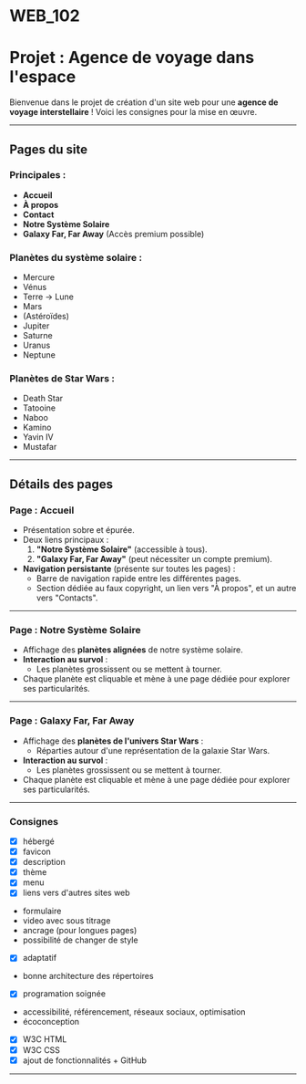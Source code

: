 # WEB_102

# **Projet : Agence de voyage dans l'espace**

Bienvenue dans le projet de création d'un site web pour une **agence de voyage interstellaire** ! Voici les consignes pour la mise en œuvre.

---

## **Pages du site**

### **Principales :**
- **Accueil**
- **À propos**
- **Contact**
- **Notre Système Solaire**
- **Galaxy Far, Far Away** (Accès premium possible)

### **Planètes du système solaire :**
- Mercure
- Vénus
- Terre → Lune
- Mars
- (Astéroïdes)
- Jupiter
- Saturne
- Uranus
- Neptune

### **Planètes de Star Wars :**
- Death Star
- Tatooine
- Naboo
- Kamino
- Yavin IV
- Mustafar

---

## **Détails des pages**

### **Page : Accueil**
- Présentation sobre et épurée.
- Deux liens principaux :
  1. **"Notre Système Solaire"** (accessible à tous).
  2. **"Galaxy Far, Far Away"** (peut nécessiter un compte premium).
- **Navigation persistante** (présente sur toutes les pages) :
  - Barre de navigation rapide entre les différentes pages.
  - Section dédiée au faux copyright, un lien vers "À propos", et un autre vers "Contacts".

---

### **Page : Notre Système Solaire**
- Affichage des **planètes alignées** de notre système solaire.
- **Interaction au survol** :
  - Les planètes grossissent ou se mettent à tourner.
- Chaque planète est cliquable et mène à une page dédiée pour explorer ses particularités.

---

### **Page : Galaxy Far, Far Away**
- Affichage des **planètes de l'univers Star Wars** :
  - Réparties autour d'une représentation de la galaxie Star Wars.
- **Interaction au survol** :
  - Les planètes grossissent ou se mettent à tourner.
- Chaque planète est cliquable et mène à une page dédiée pour explorer ses particularités.

---

### **Consignes**
- [x] hébergé
- [x] favicon
- [x] description
- [x] thème
- [x] menu
- [x] liens vers d'autres sites web
- formulaire
- video avec sous titrage
- ancrage (pour longues pages)
- possibilité de changer de style
- [x] adaptatif
- bonne architecture des répertoires
- [x] programation soignée
- accessibilité, référencement, réseaux sociaux, optimisation
- écoconception
- [x] W3C HTML
- [x] W3C CSS
- [x] ajout de fonctionnalités + GitHub

---
